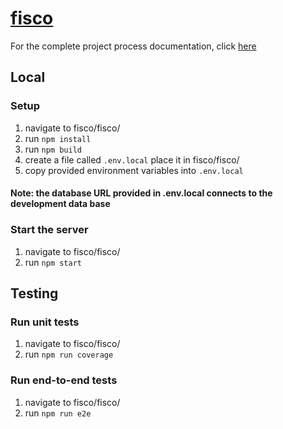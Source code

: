 # [fisco](https://fisco.social/)
For the complete project process documentation, click [here](https://docs.google.com/document/d/1RMdfvFb9Hu0y9cLgaM8NDjAhtJDZPDw-JVDqmp1DBoI/edit?usp=sharing)

## Local
### Setup 
1. navigate to fisco/fisco/
2. run ``npm install``
3. run ``npm build``
4. create a file called ``.env.local`` place it in fisco/fisco/
5. copy provided environment variables into ``.env.local``
#### Note: the database URL provided in .env.local connects to the development data base

### Start the server
1. navigate to fisco/fisco/
2. run ``npm start``

## Testing
### Run unit tests
1. navigate to fisco/fisco/
2. run ``npm run coverage``

### Run end-to-end tests
1. navigate to fisco/fisco/
2. run ``npm run e2e``
